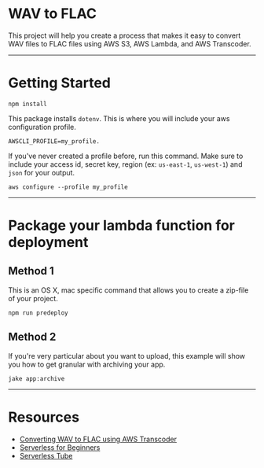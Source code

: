 # WAV to FLAC

This project will help you create a process that makes it easy to convert WAV files to FLAC files using AWS S3, AWS Lambda, and AWS Transcoder. 

---

# Getting Started


```
npm install
```

This package installs ```dotenv```. This is where you will include your aws configuration profile.
```
AWSCLI_PROFILE=my_profile.
```

If you've never created a profile before, run this command. Make sure to include your access id, secret key, region (ex: ```us-east-1```, ```us-west-1```) and ```json``` for your output.

```
aws configure --profile my_profile
```

---


# Package your lambda function for deployment


## Method 1

This is an OS X, mac specific command that allows you to create a zip-file of your project.

```
npm run predeploy
```

## Method 2

If you're very particular about you want to upload, this example will show you how to get granular with archiving your app.
```
jake app:archive
```


---




# Resources

- [Converting WAV to FLAC using AWS Transcoder](http://www.chrisjmendez.com/2017/08/07/converting-wav-to-mp4-he-aac-using-elastic-transcoder/)
- [Serverless for Beginners](https://acloud.guru/course/serverless-for-beginners/dashboard)
- [Serverless Tube](https://github.com/ServerlessHeroes/serverlesstube/tree/master/lab-1/lambda/video-transcoder)
